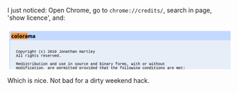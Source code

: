 <!--
.. title: Google Chrome Credit
.. slug: google-chrome-credit
.. date: 2016-01-20 23:10:47-06:00
.. tags: geek,software
.. link: 
.. description: 
.. type: text
-->


I just noticed: Open Chrome, go to `chrome://credits/`, search in page,
'show licence', and:

[![chrome-credit](/files/2016/01/chrome-credit.png)](/files/2016/01/chrome-credit.png)

Which is nice. Not bad for a dirty weekend hack.
